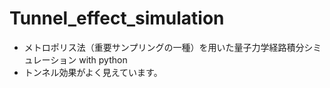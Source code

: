 # Tunnel_effect_simulation

* メトロポリス法（重要サンプリングの一種）を用いた量子力学経路積分シミュレーション with python
* トンネル効果がよく見えています。
